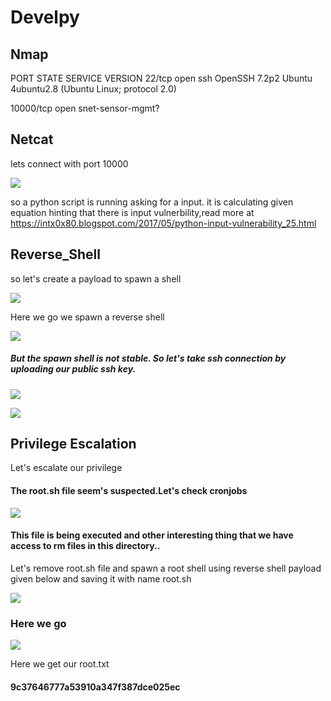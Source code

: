#             Develpy

## Nmap
 
 PORT      STATE  SERVICE           VERSION
22/tcp     open   ssh               OpenSSH 7.2p2 Ubuntu 4ubuntu2.8 (Ubuntu Linux; protocol 2.0)

10000/tcp open  snet-sensor-mgmt?

## Netcat
   
   lets connect with port 10000 
   
   ![](https://i.imgur.com/LSKr3Lw.png)
   

so a python script is running asking for a input.
it is calculating given equation hinting that there is input vulnerbility,read more at https://intx0x80.blogspot.com/2017/05/python-input-vulnerability_25.html

## Reverse_Shell
so let's create a payload to spawn a shell

![](https://i.imgur.com/blvUrBn.png)

Here we go we spawn a reverse shell

![](https://i.imgur.com/WNlBvpY.png)

##### But the spawn shell is not stable. So let's take ssh connection by uploading our public ssh key.

![](https://i.imgur.com/KbaCPEQ.png)


![](https://i.imgur.com/v62NkCQ.png)


## Privilege Escalation

Let's escalate our privilege

#### The root.sh file seem's suspected.Let's check cronjobs

![](https://i.imgur.com/vYWwNGU.png)

#### This file is being executed and other interesting thing that we have access to rm files in this directory..

Let's remove root.sh file and spawn a root shell using reverse shell payload given below and saving it with name root.sh


![](https://i.imgur.com/N8rXWPw.png)

### Here we go

![](https://i.imgur.com/fbFv3Ml.png)

Here we get our root.txt 


#### 9c37646777a53910a347f387dce025ec


